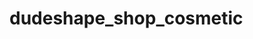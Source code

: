 # dudeshape_shop_cosmetic

 <!-- ?Метою цього невеликого проєкту є закріпити і поліпшити знання та навички 
 ? з HTML і CSS а також познайомитись з SASS/SCSS. 
 ? Я вперше використовую препроцессор SCSS, тому однією з головних цілей базово розібратись з тим як він працює.
 ? Я не використовую в цьому навчальному проекті адаптивну верстку, щоб більше зкоцентрувати свою увагу на блоковій моделі, Flex Box, і базовим принципам верстки.
 
 ! Посилання на макет: https://www.figma.com/file/QyXybwHrTuFfGX3ZHyud7k/Dudeshape?type=design&node-id=34-447&mode=design&t=Euxzhk5EADk1AJeX-0
  -->

<!-- !Так як це макет взятий з вільного доступу, до нього не було технічного завдання і я старався проєктувати користувацьку частину таку як hover, focus, визначення кнопок/посилань інтуїтивно -->

<!--
!Підчас аналізу макету я виділив таку головну структуру:
?-Heder
?-Section hero
?-Section investors
?-Section product
?-Section about
?-Footer
 -->

<!-- !Проблеми які виникли підчас верстки:

?1. Не зміг реалізувати Slider JS в секції Hero, за макетом, головне зображення це слайдер.
?2. Не до кінця розумію як працюють svg зображення fill i stroke, маніпуляції підчас ховер-фокус,
?-у блоці хедер,  відображення картинки burger не коректне на мою думку
?-у блоці feedback-about не зміг реалізувати  коректне відображення тінні на svg іконці підчас ховер-фокус, не впевнений чи вірно експортував саму картинку, робив це багато разів і намарно, можливо карявий макет або мої руки=)
?3. В секції Hero кнопка пошуку в середині форми має не оригінальну svg іконку, так як не вдалось коректно імпортувати svg з макету, замінив на стандартну svg з icomoon.io.
-->

<!-- ! Велике прохання надати фітбек по виконаній мною роботі а саме:
? - Використання і застосування SASS/SCSS;
? - Семантичність HTML тегів;
? - Використання  margin i padding;
? - Вкладеність селекторів;
? - Використання блокової моделі та Flex Box;
? - Реалізація кнопок в Heder (не був впевнений чи можна так стилізувати кнопки такого рівня, без використання JS. Чи взагалі там використовувати потрібно було посилання?);
? - Пояснити як реалізувати Slider JS і його стилізувати (у мене вийшло підключити його щоб він працював, але я не зміг, його стилізувати відповідно макету, розташування перемикаючих кнопок і коректне відображення картинки в його межах )  плюс саме розташування відповідно макету;
? - Розмітка секції  about (не впевнений що до того чи являється секція about частиною feedback-about, але вирішив поєднати, виходячи з того, що у першій частині йде мова про продукцію, а в другій частині йде відгук користувачів про цю ж продукцію);
? - Загальний фітбек і поради по виконаній роботі, на що звернути увагу.
-->
<!-- ! Якщо встигнемо вкластись в 3 години, прошу розповісти про відображення анімацій, мене цікавить відображення підчас скролу, щоб вони запускались саме в той момент коли той чи інший блок з'являється на екрані, чи можливо це реалізувати без JS

! Велике Дякую і до зустрічі! -->
